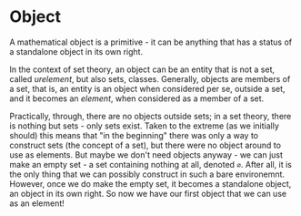# Object

A mathematical object is a primitive - it can be anything that has a status of a standalone object in its own right.

In the context of set theory, an object can be an entity that is not a set, called *urelement*, but also sets, classes. Generally, objects are members of a set, that is, an entity is an object when considered per se, outside a set, and it becomes an *element*, when considered as a member of a set.

Practically, through, there are no objects outside sets; in a set theory, there is nothing but sets - only sets exist. Taken to the extreme (as we initially should) this means that "in the beginning" there was only a way to construct sets (the concept of a set), but there were no object around to use as elements. But maybe we don't need objects anyway - we can just make an empty set - a set containing nothing at all, denoted `∅`. After all, it is the only thing that we can possibly construct in such a bare environemnt. However, once we do make the empty set, it becomes a standalone object, an object in its own right. So now we have our first object that we can use as an element!
